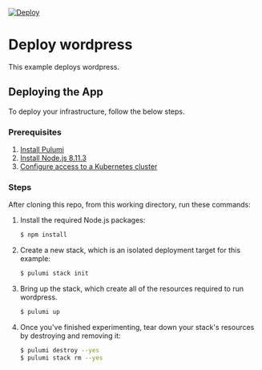 [![Deploy](https://get.pulumi.com/new/button.svg)](https://app.pulumi.com/new)

# Deploy wordpress

This example deploys wordpress.

## Deploying the App

To deploy your infrastructure, follow the below steps.

### Prerequisites

1. [Install Pulumi](https://www.pulumi.com/docs/get-started/install/)
1. [Install Node.js 8.11.3](https://nodejs.org/en/download/)
1. [Configure access to a Kubernetes cluster](https://kubernetes.io/docs/setup/)

### Steps

After cloning this repo, from this working directory, run these commands:

1. Install the required Node.js packages:

    ```bash
    $ npm install
    ```

2. Create a new stack, which is an isolated deployment target for this example:

    ```bash
    $ pulumi stack init
    ```

3. Bring up the stack, which create all of the resources required to run wordpress.

    ```bash
    $ pulumi up
    ```
   
4. Once you've finished experimenting, tear down your stack's resources by destroying and removing it:

    ```bash
    $ pulumi destroy --yes
    $ pulumi stack rm --yes
    ```
